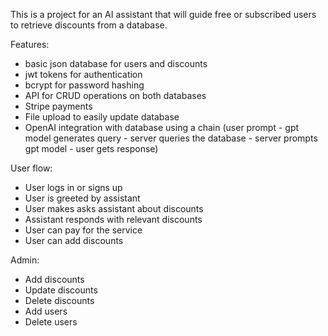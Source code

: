 This is a project for an AI assistant that will guide free or subscribed users to retrieve discounts from a database.

Features:
- basic json database for users and discounts
- jwt tokens for authentication
- bcrypt for password hashing
- API for CRUD operations on both databases
- Stripe payments
- File upload to easily update database
- OpenAI integration with database using a chain (user prompt - gpt model generates query - server queries the database - server prompts gpt model - user gets response)

User flow:
- User logs in or signs up
- User is greeted by assistant
- User makes asks assistant about discounts
- Assistant responds with relevant discounts
- User can pay for the service
- User can add discounts

Admin:
- Add discounts
- Update discounts
- Delete discounts
- Add users
- Delete users

